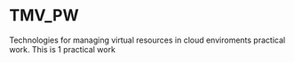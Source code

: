 # TMV_PW
Technologies for managing virtual resources in cloud enviroments practical work. This is 1 practical work
